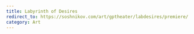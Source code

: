 ```yaml
---
title: Labyrinth of Desires
redirect_to: https://soshnikov.com/art/gptheater/labdesires/premiere/
category: Art
---
```

